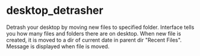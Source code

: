 # desktop_detrasher

Detrash your desktop by moving new files to specified folder. 
Interface tells you how many files and folders there are on desktop.
When new file is created, it is moved to a dir of current date in parent dir "Recent Files". 
Message is displayed when file is moved. 